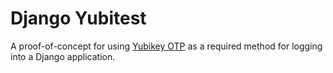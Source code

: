 # Django Yubitest

A proof-of-concept for using [Yubikey OTP](https://developers.yubico.com/OTP/OTPs_Explained.html) as a required method for logging into a Django application.
